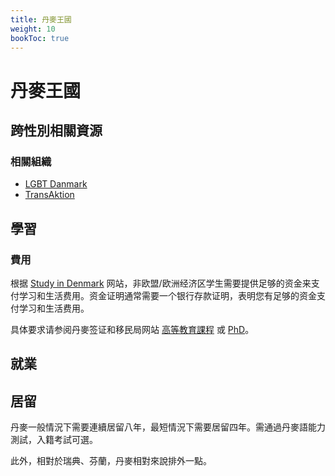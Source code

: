```yaml
---
title: 丹麥王國
weight: 10
bookToc: true
---
```


# 丹麥王國

## 跨性別相關資源

### 相關組織

- [LGBT Danmark](https://lgbt.dk/)
- [TransAktion](https://www.trans-aktion.dk/)

## 學習

### 費用

根据 [Study in Denmark](https://studyindenmark.dk/) 网站，非欧盟/欧洲经济区学生需要提供足够的资金来支付学习和生活费用。资金证明通常需要一个银行存款证明，表明您有足够的资金支付学习和生活费用。

具体要求请参阅丹麥签证和移民局网站 [高等教育課程](https://www.nyidanmark.dk/en-GB/You-want-to-apply/Study/Higher-education) 或 [PhD](https://www.nyidanmark.dk/en-GB/You-want-to-apply/PhD)。

## 就業


## 居留

丹麥一般情況下需要連續居留八年，最短情況下需要居留四年。需通過丹麥語能力測試，入籍考試可選。

此外，相對於瑞典、芬蘭，丹麥相對來說排外一點。